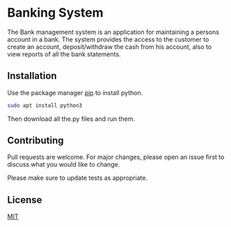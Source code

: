 # Banking System

The Bank management system is an application for maintaining a persons account in a bank. The system provides the access to the customer to create an account, 
deposit/withdraw the cash from his account, also to view reports of all the bank statements.

## Installation

Use the package manager [pip](https://pip.pypa.io/en/stable/) to install python.

```bash
sudo apt install python3
```

Then download all the.py files and run them.

## Contributing

Pull requests are welcome. For major changes, please open an issue first
to discuss what you would like to change.

Please make sure to update tests as appropriate.

## License

[MIT](https://choosealicense.com/licenses/mit/)
